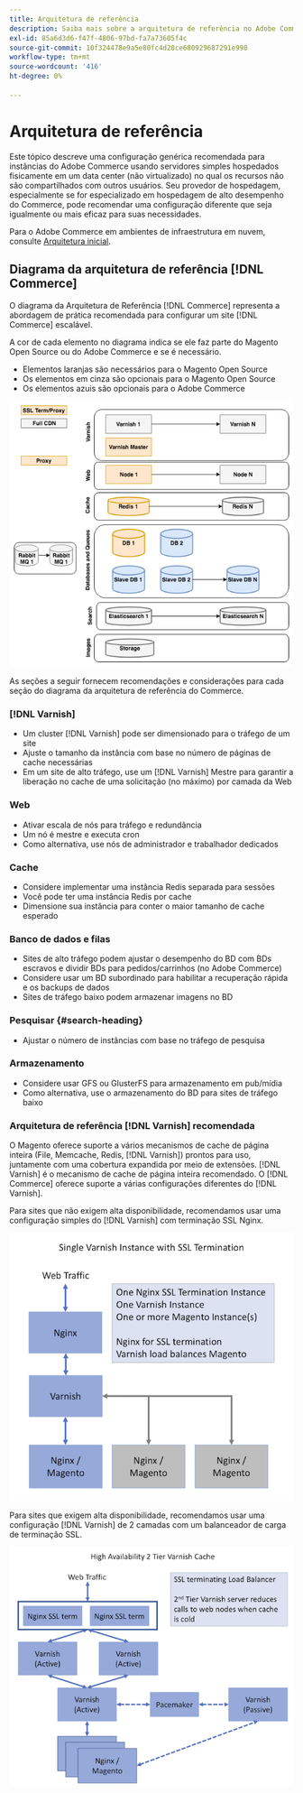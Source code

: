 ```yaml
---
title: Arquitetura de referência
description: Saiba mais sobre a arquitetura de referência no Adobe Commerce. Descubra a orientação para a implementação e as estratégias de otimização.
exl-id: 85a6d3d6-f47f-4806-97bd-fa7a73605f4c
source-git-commit: 10f324478e9a5e80fc4d28ce680929687291e990
workflow-type: tm+mt
source-wordcount: '416'
ht-degree: 0%

---
```


# Arquitetura de referência

Este tópico descreve uma configuração genérica recomendada para instâncias do Adobe Commerce usando servidores simples hospedados fisicamente em um data center (não virtualizado) no qual os recursos não são compartilhados com outros usuários. Seu provedor de hospedagem, especialmente se for especializado em hospedagem de alto desempenho do Commerce, pode recomendar uma configuração diferente que seja igualmente ou mais eficaz para suas necessidades.

Para o Adobe Commerce em ambientes de infraestrutura em nuvem, consulte [Arquitetura inicial](https://experienceleague.adobe.com/en/docs/commerce-cloud-service/user-guide/architecture/starter-architecture).

## Diagrama da arquitetura de referência [!DNL Commerce]

O diagrama da Arquitetura de Referência [!DNL Commerce] representa a abordagem de prática recomendada para configurar um site [!DNL Commerce] escalável.

A cor de cada elemento no diagrama indica se ele faz parte do Magento Open Source ou do Adobe Commerce e se é necessário.

* Elementos laranjas são necessários para o Magento Open Source
* Os elementos em cinza são opcionais para o Magento Open Source
* Os elementos azuis são opcionais para o Adobe Commerce

![Diagrama da arquitetura de referência do Commerce](../assets/performance/images/ref-architecture-2.3.png)

As seções a seguir fornecem recomendações e considerações para cada seção do diagrama da arquitetura de referência do Commerce.

### [!DNL Varnish]

* Um cluster [!DNL Varnish] pode ser dimensionado para o tráfego de um site
* Ajuste o tamanho da instância com base no número de páginas de cache necessárias
* Em um site de alto tráfego, use um [!DNL Varnish] Mestre para garantir a liberação no cache de uma solicitação (no máximo) por camada da Web

### Web

* Ativar escala de nós para tráfego e redundância
* Um nó é mestre e executa cron
* Como alternativa, use nós de administrador e trabalhador dedicados

### Cache

* Considere implementar uma instância Redis separada para sessões
* Você pode ter uma instância Redis por cache
* Dimensione sua instância para conter o maior tamanho de cache esperado

### Banco de dados e filas

* Sites de alto tráfego podem ajustar o desempenho do BD com BDs escravos e dividir BDs para pedidos/carrinhos (no Adobe Commerce)
* Considere usar um BD subordinado para habilitar a recuperação rápida e os backups de dados
* Sites de tráfego baixo podem armazenar imagens no BD

### Pesquisar {#search-heading}

* Ajustar o número de instâncias com base no tráfego de pesquisa

### Armazenamento

* Considere usar GFS ou GlusterFS para armazenamento em pub/mídia
* Como alternativa, use o armazenamento do BD para sites de tráfego baixo

### Arquitetura de referência [!DNL Varnish] recomendada

O Magento oferece suporte a vários mecanismos de cache de página inteira (File, Memcache, Redis, [!DNL Varnish]) prontos para uso, juntamente com uma cobertura expandida por meio de extensões. [!DNL Varnish] é o mecanismo de cache de página inteira recomendado.  O [!DNL Commerce] oferece suporte a várias configurações diferentes do [!DNL Varnish].

Para sites que não exigem alta disponibilidade, recomendamos usar uma configuração simples do [!DNL Varnish] com terminação SSL Nginx.

![Configuração [!DNL Varnish] Simples com Terminação SSL](../assets/performance/images/single-varnish-with-ssl-termination.png)

Para sites que exigem alta disponibilidade, recomendamos usar uma configuração [!DNL Varnish] de 2 camadas com um balanceador de carga de terminação SSL.

![Configuração de [!DNL Varnish] de duas camadas de alta disponibilidade com o balanceador de carga de terminação SSL](../assets/performance/images/ha-2-tier-varnish-with-ssl-term-load-balancer.png)
